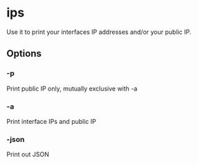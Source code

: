 # ips

Use it to print your interfaces IP addresses and/or your public IP.

## Options

### -p
Print public IP only, mutually exclusive with -a

### -a

Print interface IPs and public IP

### -json

Print out JSON
